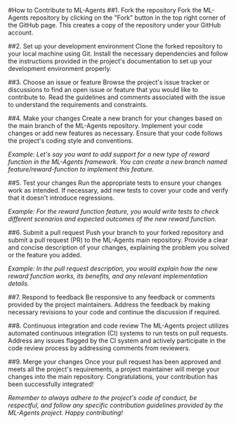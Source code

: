 #How to Contribute to ML-Agents
##1. Fork the repository
Fork the ML-Agents repository by clicking on the "Fork" button in the top right corner of the GitHub page. This creates a copy of the repository under your GitHub account.

##2. Set up your development environment
Clone the forked repository to your local machine using Git. Install the necessary dependencies and follow the instructions provided in the project's documentation to set up your development environment properly.

##3. Choose an issue or feature
Browse the project's issue tracker or discussions to find an open issue or feature that you would like to contribute to. Read the guidelines and comments associated with the issue to understand the requirements and constraints.

##4. Make your changes
Create a new branch for your changes based on the main branch of the ML-Agents repository. Implement your code changes or add new features as necessary. Ensure that your code follows the project's coding style and conventions.

*Example: Let's say you want to add support for a new type of reward function in the ML-Agents framework. You can create a new branch named feature/reward-function to implement this feature.*

##5. Test your changes
Run the appropriate tests to ensure your changes work as intended. If necessary, add new tests to cover your code and verify that it doesn't introduce regressions.

*Example: For the reward function feature, you would write tests to check different scenarios and expected outcomes of the new reward function.*

##6. Submit a pull request
Push your branch to your forked repository and submit a pull request (PR) to the ML-Agents main repository. Provide a clear and concise description of your changes, explaining the problem you solved or the feature you added.

*Example: In the pull request description, you would explain how the new reward function works, its benefits, and any relevant implementation details.*

##7. Respond to feedback
Be responsive to any feedback or comments provided by the project maintainers. Address the feedback by making necessary revisions to your code and continue the discussion if required.

##8. Continuous integration and code review
The ML-Agents project utilizes automated continuous integration (CI) systems to run tests on pull requests. Address any issues flagged by the CI system and actively participate in the code review process by addressing comments from reviewers.

##9. Merge your changes
Once your pull request has been approved and meets all the project's requirements, a project maintainer will merge your changes into the main repository. Congratulations, your contribution has been successfully integrated!

*Remember to always adhere to the project's code of conduct, be respectful, and follow any specific contribution guidelines provided by the ML-Agents project. Happy contributing!*